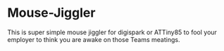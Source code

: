 # Mouse-Jiggler
This is super simple mouse jiggler for digispark or ATTiny85 to fool your employer to think you are awake on those Teams meatings.
